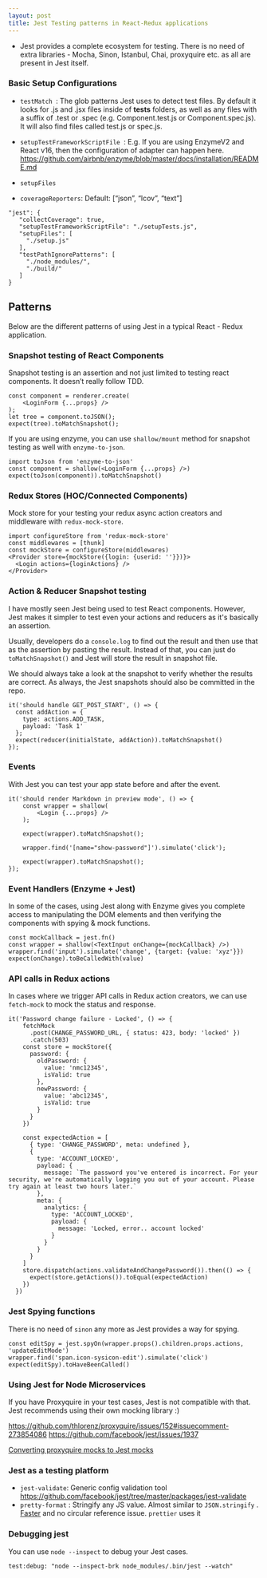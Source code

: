 ```yaml
---
layout: post
title: Jest Testing patterns in React-Redux applications
---
```


- Jest provides a complete ecosystem for testing. There is no need of extra libraries - Mocha, Sinon, Istanbul, Chai, proxyquire etc. as all are  present in Jest itself.

### Basic Setup Configurations

- `testMatch `: The glob patterns Jest uses to detect test files. By default it looks for .js and .jsx files inside of __tests__ folders, as well as any files with a suffix of .test or .spec (e.g. Component.test.js or Component.spec.js). It will also find files called test.js or spec.js.

- `setupTestFrameworkScriptFile `: E.g. If you are using EnzymeV2 and React v16, then the configuration of adapter can happen here. https://github.com/airbnb/enzyme/blob/master/docs/installation/README.md

- `setupFiles`

- `coverageReporters`: Default: [“json”, “lcov”, “text”]

 ```
"jest": {
    "collectCoverage": true,
    "setupTestFrameworkScriptFile": "./setupTests.js",
    "setupFiles": [
      "./setup.js"
    ],
    "testPathIgnorePatterns": [
      "./node_modules/",
      "./build/"
    ]
}
```

## Patterns

Below are the different patterns of using Jest in a typical React - Redux application.
### Snapshot testing of React Components
Snapshot testing is an assertion and not just limited to testing react components. It doesn’t really follow TDD.
```
const component = renderer.create(
    <LoginForm {...props} />
);
let tree = component.toJSON();
expect(tree).toMatchSnapshot();
```

If you are using enzyme, you can use `shallow/mount` method for snapshot testing as well with `enzyme-to-json`.

```
import toJson from 'enzyme-to-json'
const component = shallow(<LoginForm {...props} />)
expect(toJson(component)).toMatchSnapshot()
```

### Redux Stores (HOC/Connected Components)

Mock store for your testing your redux async action creators and middleware with `redux-mock-store`.

```
import configureStore from 'redux-mock-store'
const middlewares = [thunk]
const mockStore = configureStore(middlewares)
<Provider store={mockStore({login: {userid: ''}})}>
  <Login actions={loginActions} />
</Provider>
```

### Action & Reducer Snapshot testing

I have mostly seen Jest being used to test React components. However, Jest makes it simpler to test even your actions and reducers as it's basically an assertion.

Usually, developers do a `console.log` to find out the result and then use that as the assertion by pasting the result. Instead of that, you can just do `toMatchSnapshot()` and Jest will store the result in snapshot file.

We should always take a look at the snapshot to verify whether the results are correct. As always, the Jest snapshots should also be committed in the repo.

```
it('should handle GET_POST_START', () => {
  const addAction = {
    type: actions.ADD_TASK,
    payload: 'Task 1'
  };
  expect(reducer(initialState, addAction)).toMatchSnapshot()
});
```

### Events
With Jest you can test your app state before and after the event.

```
it('should render Markdown in preview mode', () => {
    const wrapper = shallow(
        <Login {...props} />
    );

    expect(wrapper).toMatchSnapshot();

    wrapper.find('[name="show-password"]').simulate('click');

    expect(wrapper).toMatchSnapshot();
});
```

### Event Handlers (Enzyme + Jest)

In some of the cases, using Jest along with Enzyme gives you complete access to manipulating the DOM elements and then verifying the components with spying & mock functions.

```
const mockCallback = jest.fn()
const wrapper = shallow(<TextInput onChange={mockCallback} />)
wrapper.find('input').simulate('change', {target: {value: 'xyz'}})
expect(onChange).toBeCalledWith(value)
```

### API calls in Redux actions

In cases where we trigger API calls in Redux action creators, we can use `fetch-mock` to mock the status and response.

```
it('Password change failure - Locked', () => {
    fetchMock
      .post(CHANGE_PASSWORD_URL, { status: 423, body: 'locked' })
      .catch(503)
    const store = mockStore({
      password: {
        oldPassword: {
          value: 'nmc12345',
          isValid: true
        },
        newPassword: {
          value: 'abc12345',
          isValid: true
        }
      }
    })

    const expectedAction = [
      { type: 'CHANGE_PASSWORD', meta: undefined },
      {
        type: 'ACCOUNT_LOCKED',
        payload: {
          message: `The password you've entered is incorrect. For your security, we're automatically logging you out of your account. Please try again at least two hours later.`
        },
        meta: {
          analytics: {
            type: 'ACCOUNT_LOCKED',
            payload: {
              message: 'Locked, error.. account locked'
            }
          }
        }
      }
    ]
    store.dispatch(actions.validateAndChangePassword()).then(() => {
      expect(store.getActions()).toEqual(expectedAction)
    })
  })
  ```

### Jest Spying functions

There is no need of `sinon` any more as Jest provides a way for spying.

```
const editSpy = jest.spyOn(wrapper.props().children.props.actions, 'updateEditMode')
wrapper.find('span.icon-sysicon-edit').simulate('click')
expect(editSpy).toHaveBeenCalled()
```

### Using Jest for Node Microservices
If you have Proxyquire in your test cases, Jest is not compatible with that. Jest recommends using their own mocking library :)

 https://github.com/thlorenz/proxyquire/issues/152#issuecomment-273854086 https://github.com/facebook/jest/issues/1937


[Converting proxyquire mocks to Jest mocks](http://madole.xyz/mocking-relative-dependencies-in-jest-with-jest-mock/)

### Jest as a testing platform
- `jest-validate`: Generic config validation tool
https://github.com/facebook/jest/tree/master/packages/jest-validate
- `pretty-format` : Stringify any JS value. Almost similar to `JSON.stringify`
. [Faster](https://gist.github.com/thejameskyle/2b04ffe4941aafa8f970de077843a8fd) and no circular reference issue. `prettier` uses it

### Debugging jest

You can use `node --inspect` to debug your Jest cases.

`test:debug: "node --inspect-brk node_modules/.bin/jest --watch"`

